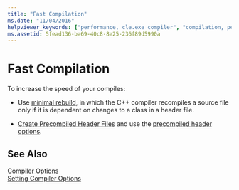```yaml
---
title: "Fast Compilation"
ms.date: "11/04/2016"
helpviewer_keywords: ["performance, cle.exe compiler", "compilation, performance", "cl.exe compiler, performance", "fast compiling"]
ms.assetid: 5fead136-ba69-40c8-8e25-236f89d5990a
---
```

# Fast Compilation

To increase the speed of your compiles:

- Use [minimal rebuild](gm-enable-minimal-rebuild.md), in which the C++ compiler recompiles a source file only if it is dependent on changes to a class in a header file.

- [Create Precompiled Header Files](creating-precompiled-header-files.md) and use the [precompiled header options](yc-create-precompiled-header-file.md).

## See Also

[Compiler Options](compiler-options.md)<br/>
[Setting Compiler Options](setting-compiler-options.md)